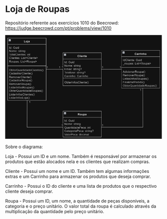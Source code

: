 # Loja de Roupas

Repositório referente aos exercícios 1010 do Beecrowd:
https://judge.beecrowd.com/pt/problems/view/1010

![diagrama-de-classes.png](diagrama-de-classes.png)

Sobre o diagrama:

Loja - Possui um ID e um nome. Também é responsável por armazenar os produtos que estão alocados nela e os clientes que realizam compras.

Cliente - Possui um nome e um ID. Também tem algumas informações extras e um Carrinho para armazenar os produtos que deseja comprar.

Carrinho - Possui o ID do cliente e uma lista de produtos que o respectivo cliente deseja comprar.

Roupa - Possui um ID, um nome, a quantidade de peças disponíveis, a categoria e o preço unitário. O valor total da roupa é calculado através da multiplicação da quantidade pelo preço unitário.